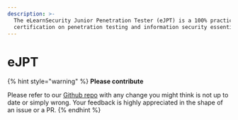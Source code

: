 ```yaml
---
description: >-
  The eLearnSecurity Junior Penetration Tester (eJPT) is a 100% practical
  certification on penetration testing and information security essentials.
---
```


# eJPT

{% hint style="warning" %}
**Please contribute**

Please refer to our [Github repo](https://github.com/fer/ejpt) with any change you might think is not up to date or simply wrong. Your feedback is highly appreciated in the shape of an issue or a PR.
{% endhint %}
